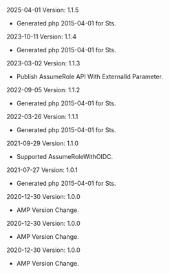 2025-04-01 Version: 1.1.5
- Generated php 2015-04-01 for Sts.

2023-10-11 Version: 1.1.4
- Generated php 2015-04-01 for Sts.

2023-03-02 Version: 1.1.3
- Publish AssumeRole API With ExternalId Parameter.

2022-09-05 Version: 1.1.2
- Generated php 2015-04-01 for Sts.

2022-03-26 Version: 1.1.1
- Generated php 2015-04-01 for Sts.

2021-09-29 Version: 1.1.0
- Supported AssumeRoleWithOIDC.

2021-07-27 Version: 1.0.1
- Generated php 2015-04-01 for Sts.

2020-12-30 Version: 1.0.0
- AMP Version Change.

2020-12-30 Version: 1.0.0
- AMP Version Change.

2020-12-30 Version: 1.0.0
- AMP Version Change.


